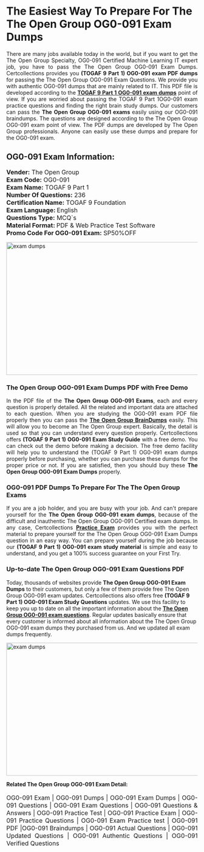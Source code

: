 <h1>The Easiest Way To Prepare For The The Open Group OG0-091 Exam Dumps</h1> <p style="text-align:justify">There are many jobs available today in the world, but if you want to get the The Open Group Specialty, OG0-091 Certified Machine Learning IT expert job, you have to pass the The Open Group OG0-091 Exam Dumps. Certcollections provides you <strong>(TOGAF 9 Part 1) OG0-091 exam PDF dumps</strong> for passing the The Open Group OG0-091 Exam Questions. We provide you with authentic OG0-091 dumps that are mainly related to IT. This PDF file is developed according to the <a href="https://www.certsofficial.com/the-open-group/og0-091-questions"><strong>TOGAF 9 Part 1 OG0-091 exam dumps</strong></a> point of view. If you are worried about passing the TOGAF 9 Part 1OG0-091 exam practice questions and finding the right brain study dumps. Our customers can pass the <strong>The Open Group OG0-091 exams </strong>easily using our OG0-091 braindumps. The questions are designed according to the The Open Group OG0-091 exam point of view. The PDF dumps are developed by The Open Group professionals. Anyone can easily use these dumps and prepare for the OG0-091 exam.</p> <h2><strong>OG0-091 Exam Information:</strong></h2> <p><span style="font-size:16px"><strong>Vender:</strong> The Open Group<br /> <strong>Exam Code:</strong> OG0-091<br /> <strong>Exam Name:</strong> TOGAF 9 Part 1<br /> <strong>Number Of Questions:</strong> 236<br /> <strong>Certification Name:</strong> TOGAF 9 Foundation<br /> <strong>Exam Language: </strong>English<br /> <strong>Questions Type:</strong> MCQ`s<br /> <strong>Material Format: </strong>PDF & Web Practice Test Software<br /> <strong>Promo Code For OG0-091 Exam:</strong> SP50%OFF</span></p> <p><a href="https://www.certsofficial.com/the-open-group/og0-091-questions" rel="no-follow"><img alt="exam dumps" src="https://www.certcollections.com/uploads/content/certsofficial.jpg" style="height:350px; width:750px" /></a></p> <h3><strong>The Open Group OG0-091 Exam Dumps PDF with Free Demo</strong></h3> <p style="text-align:justify">In the PDF file of the <strong>The Open Group OG0-091 Exams</strong>, each and every question is properly detailed. All the related and important data are attached to each question. When you are studying the OG0-091 exam PDF file properly then you can pass the <a href="https://www.certsofficial.com/the-open-group-dumps"><strong>The Open Group BrainDumps</strong></a> easily. This will allow you to become an The Open Group expert. Basically, the detail is used so that you can understand every question properly. Certcollections offers <strong>(TOGAF 9 Part 1) OG0-091 Exam Study Guide</strong> with a free demo. You can check out the demo before making a decision. The free demo facility will help you to understand the (TOGAF 9 Part 1) OG0-091 exam dumps properly before purchasing, whether you can purchase these dumps for the proper price or not. If you are satisfied, then you should buy these <strong>The Open Group OG0-091 Exam Dumps</strong> properly.</p> <h3><strong>OG0-091 PDF Dumps To Prepare For The The Open Group Exams</strong></h3> <p style="text-align:justify">If you are a job holder, and you are busy with your job. And can't prepare yourself for the <strong>The Open Group OG0-091 exam dumps</strong>, because of the difficult and inauthentic The Open Group OG0-091 Certified exam dumps. In any case, Certcollections <strong><a href="https://www.certsofficial.com/">Practice Exam</a></strong> provides you with the perfect material to prepare yourself for the The Open Group OG0-091 Exam Dumps question in an easy way. You can prepare yourself during the job because our <strong>(TOGAF 9 Part 1) OG0-091 exam study material</strong> is simple and easy to understand, and you get a 100% success guarantee on your First Try.</p> <h3><strong>Up-to-date The Open Group OG0-091 Exam Questions PDF</strong></h3> <p>Today, thousands of websites provide <strong>The Open Group OG0-091 Exam Dumps</strong> to their customers, but only a few of them provide free The Open Group OG0-091 exam updates. Certcollections also offers free <strong>(TOGAF 9 Part 1) OG0-091 Exam Study Questions</strong> updates. We use this facility to keep you up to date on all the important information about the <a href="https://www.certsofficial.com/the-open-group/og0-091-questions"><strong>The Open Group OG0-091 exam questions</strong></a>. Regular updates basically ensure that every customer is informed about all information about the The Open Group OG0-091 exam dumps they purchased from us. And we updated all exam dumps frequently.</p> <p><a href="https://www.certsofficial.com/the-open-group/og0-091-questions"><img alt="exam dumps " src="https://www.certcollections.com/uploads/content/certsofficial2.jpg" style="height:350px; width:750px" /></a></p> <p style="text-align:justify"><span style="font-size:14px"><strong>Related The Open Group OG0-091 Exam Detail:</strong></span><br /> <br /> <span style="font-size:16px">OG0-091 Exam | OG0-091 Dumps | OG0-091 Exam Dumps | OG0-091 Questions | OG0-091 Exam Questions | OG0-091 Questions & Answers | OG0-091 Practice Test | OG0-091 Practice Exam | OG0-091 Practice Questions | OG0-091 Exam Practice test | OG0-091 PDF |OG0-091 Braindumps | OG0-091 Actual Questions | OG0-091 Updated Questions | OG0-091 Authentic Questions | OG0-091 Verified Questions</span></p>
